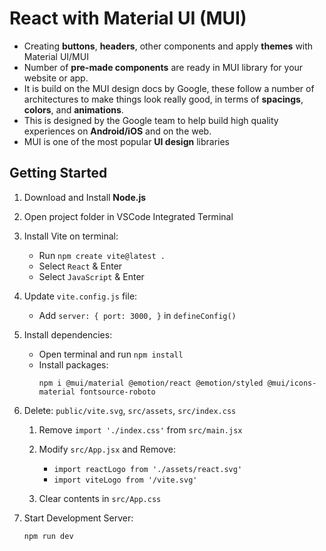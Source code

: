 # React with Material UI (MUI)
- Creating **buttons**, **headers**, other components and apply **themes** with Material UI/MUI
- Number of **pre-made components** are ready in MUI library for your website or app.
- It is build on the MUI design docs by Google, these follow a number of architectures to make things look really good, in terms of **spacings**, **colors**, and **animations**. 
- This is designed by the Google team to help build high quality experiences on **Android/iOS** and on the web.
- MUI is one of the most popular **UI design** libraries 

## Getting Started

1. Download and Install **Node.js**
2. Open project folder in VSCode Integrated Terminal
3. Install Vite on terminal:
    - Run `npm create vite@latest .`
    - Select `React` & Enter
    - Select `JavaScript` & Enter
4. Update `vite.config.js` file:
    - Add `server: { port: 3000, }` in `defineConfig()`
5. Install dependencies:
    - Open terminal and run `npm install`
    - Install packages:
        ```
        npm i @mui/material @emotion/react @emotion/styled @mui/icons-material fontsource-roboto
        ```
6. Delete: `public/vite.svg`, `src/assets`, `src/index.css`
    1. Remove `import './index.css'` from `src/main.jsx`
    2. Modify `src/App.jsx` and Remove:
        - `import reactLogo from './assets/react.svg'`
        - `import viteLogo from '/vite.svg'`
        
    3. Clear contents in `src/App.css`

7. Start Development Server: 
    ```
    npm run dev 
    ``` 